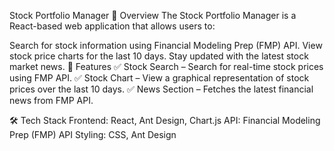 Stock Portfolio Manager
📌 Overview
The Stock Portfolio Manager is a React-based web application that allows users to:

Search for stock information using Financial Modeling Prep (FMP) API.
View stock price charts for the last 10 days.
Stay updated with the latest stock market news.
🚀 Features
✅ Stock Search – Search for real-time stock prices using FMP API.
✅ Stock Chart – View a graphical representation of stock prices over the last 10 days.
✅ News Section – Fetches the latest financial news from FMP API.

🛠️ Tech Stack
Frontend: React, Ant Design, Chart.js
API: Financial Modeling Prep (FMP) API
Styling: CSS, Ant Design
